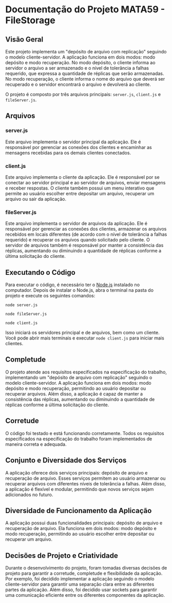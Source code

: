 # Documentação do Projeto MATA59 - FileStorage

## Visão Geral

Este projeto implementa um "depósito de arquivo com replicação" seguindo o modelo cliente-servidor. A aplicação funciona em dois modos: modo depósito e modo recuperação. No modo depósito, o cliente informa ao servidor o arquivo a ser armazenado e o nível de tolerância a falhas requerido, que expressa a quantidade de réplicas que serão armazenadas. No modo recuperação, o cliente informa o nome do arquivo que deverá ser recuperado e o servidor encontrará o arquivo e devolverá ao cliente.

O projeto é composto por três arquivos principais: `server.js`, `client.js` e `fileServer.js`.

## Arquivos

### server.js

Este arquivo implementa o servidor principal da aplicação. Ele é responsável por gerenciar as conexões dos clientes e encaminhar as mensagens recebidas para os demais clientes conectados.

### client.js

Este arquivo implementa o cliente da aplicação. Ele é responsável por se conectar ao servidor principal e ao servidor de arquivos, enviar mensagens e receber respostas. O cliente também possui um menu interativo que permite ao usuário escolher entre depositar um arquivo, recuperar um arquivo ou sair da aplicação.

### fileServer.js

Este arquivo implementa o servidor de arquivos da aplicação. Ele é responsável por gerenciar as conexões dos clientes, armazenar os arquivos recebidos em locais diferentes (de acordo com o nível de tolerância a falhas requerido) e recuperar os arquivos quando solicitado pelo cliente. O servidor de arquivos também é responsável por manter a consistência das réplicas, aumentando ou diminuindo a quantidade de réplicas conforme a última solicitação do cliente.

## Executando o Código

Para executar o código, é necessário ter o [Node.js](https://nodejs.org/pt-br/download/package-manager) instalado no computador. Depois de instalar o Node.js, abra o terminal na pasta do projeto e execute os seguintes comandos:


``` 
node server.js
```
```
node fileServer.js
```
```
node client.js
```

Isso iniciará os servidores principal e de arquivos, bem como um cliente. Você pode abrir mais terminais e executar `node client.js` para iniciar mais clientes.

## Completude

O projeto atende aos requisitos especificados na especificação do trabalho, implementando um "depósito de arquivo com replicação" seguindo o modelo cliente-servidor. A aplicação funciona em dois modos: modo depósito e modo recuperação, permitindo ao usuário depositar ou recuperar arquivos. Além disso, a aplicação é capaz de manter a consistência das réplicas, aumentando ou diminuindo a quantidade de réplicas conforme a última solicitação do cliente.

## Corretude

O código foi testado e está funcionando corretamente. Todos os requisitos especificados na especificação do trabalho foram implementados de maneira correta e adequada.

## Conjunto e Diversidade dos Serviços

A aplicação oferece dois serviços principais: depósito de arquivo e recuperação de arquivo. Esses serviços permitem ao usuário armazenar ou recuperar arquivos com diferentes níveis de tolerância a falhas. Além disso, a aplicação é flexível e modular, permitindo que novos serviços sejam adicionados no futuro.

## Diversidade de Funcionamento da Aplicação

A aplicação possui duas funcionalidades principais: depósito de arquivo e recuperação de arquivo. Ela funciona em dois modos: modo depósito e modo recuperação, permitindo ao usuário escolher entre depositar ou recuperar um arquivo.

## Decisões de Projeto e Criatividade

Durante o desenvolvimento do projeto, foram tomadas diversas decisões de projeto para garantir a corretude, completude e flexibilidade da aplicação. Por exemplo, foi decidido implementar a aplicação seguindo o modelo cliente-servidor para garantir uma separação clara entre as diferentes partes da aplicação. Além disso, foi decidido usar sockets para garantir uma comunicação eficiente entre os diferentes componentes da aplicação.
